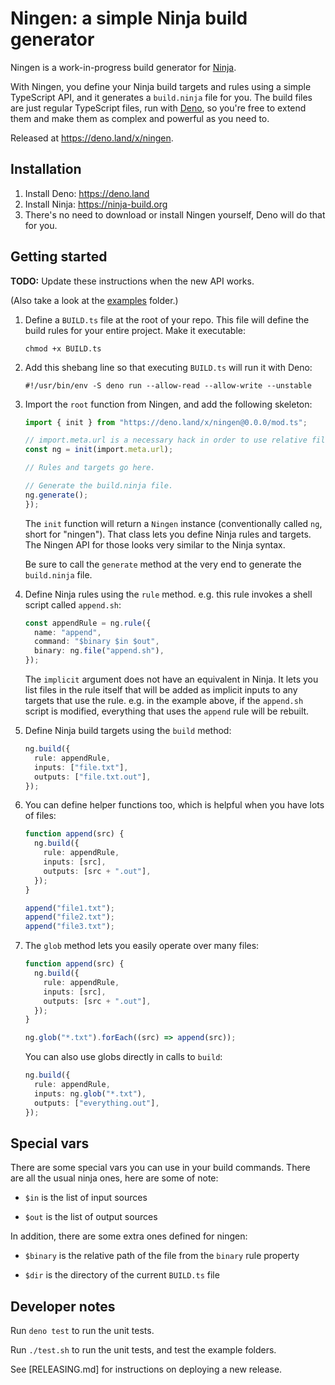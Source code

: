 # Ningen: a simple Ninja build generator

Ningen is a work-in-progress build generator for
[Ninja](https://ninja-build.org).

With Ningen, you define your Ninja build targets and rules using a simple
TypeScript API, and it generates a `build.ninja` file for you. The build files
are just regular TypeScript files, run with [Deno](https://deno.land), so you're
free to extend them and make them as complex and powerful as you need to.

Released at https://deno.land/x/ningen.

## Installation

1. Install Deno: https://deno.land
2. Install Ninja: https://ninja-build.org
3. There's no need to download or install Ningen yourself, Deno will do that for
   you.

## Getting started

**TODO:** Update these instructions when the new API works.

(Also take a look at the [examples](examples/) folder.)

1. Define a `BUILD.ts` file at the root of your repo. This file will define the
   build rules for your entire project. Make it executable:

   ```
   chmod +x BUILD.ts
   ```

2. Add this shebang line so that executing `BUILD.ts` will run it with Deno:

   ```
   #!/usr/bin/env -S deno run --allow-read --allow-write --unstable
   ```

3. Import the `root` function from Ningen, and add the following skeleton:

   ```typescript
   import { init } from "https://deno.land/x/ningen@0.0.0/mod.ts";

   // import.meta.url is a necessary hack in order to use relative file paths.
   const ng = init(import.meta.url);

   // Rules and targets go here.

   // Generate the build.ninja file.
   ng.generate();
   });
   ```

   The `init` function will return a `Ningen` instance (conventionally called
   `ng`, short for "ningen"). That class lets you define Ninja rules and
   targets. The Ningen API for those looks very similar to the Ninja syntax.

   Be sure to call the `generate` method at the very end to generate the
   `build.ninja` file.

4. Define Ninja rules using the `rule` method. e.g. this rule invokes a shell
   script called `append.sh`:

   ```typescript
   const appendRule = ng.rule({
     name: "append",
     command: "$binary $in $out",
     binary: ng.file("append.sh"),
   });
   ```

   The `implicit` argument does not have an equivalent in Ninja. It lets you
   list files in the rule itself that will be added as implicit inputs to any
   targets that use the rule. e.g. in the example above, if the `append.sh`
   script is modified, everything that uses the `append` rule will be rebuilt.

5. Define Ninja build targets using the `build` method:

   ```typescript
   ng.build({
     rule: appendRule,
     inputs: ["file.txt"],
     outputs: ["file.txt.out"],
   });
   ```

6. You can define helper functions too, which is helpful when you have lots of
   files:

   ```typescript
   function append(src) {
     ng.build({
       rule: appendRule,
       inputs: [src],
       outputs: [src + ".out"],
     });
   }

   append("file1.txt");
   append("file2.txt");
   append("file3.txt");
   ```

7. The `glob` method lets you easily operate over many files:

   ```typescript
   function append(src) {
     ng.build({
       rule: appendRule,
       inputs: [src],
       outputs: [src + ".out"],
     });
   }

   ng.glob("*.txt").forEach((src) => append(src));
   ```

   You can also use globs directly in calls to `build`:

   ```typescript
   ng.build({
     rule: appendRule,
     inputs: ng.glob("*.txt"),
     outputs: ["everything.out"],
   });
   ```

## Special vars

There are some special vars you can use in your build commands. There are all
the usual ninja ones, here are some of note:

- `$in` is the list of input sources

- `$out` is the list of output sources

In addition, there are some extra ones defined for ningen:

- `$binary` is the relative path of the file from the `binary` rule property

- `$dir` is the directory of the current `BUILD.ts` file

## Developer notes

Run `deno test` to run the unit tests.

Run `./test.sh` to run the unit tests, and test the example folders.

See [RELEASING.md] for instructions on deploying a new release.
